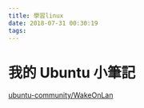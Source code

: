 ```yaml
---
title: 學習linux
date: 2018-07-31 00:30:19
tags:
---
```


# 我的 Ubuntu 小筆記
[ubuntu-community/WakeOnLan](https://help.ubuntu.com/community/WakeOnLan)